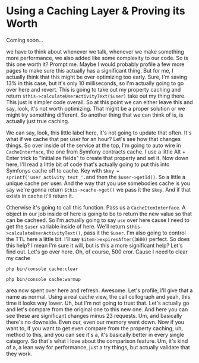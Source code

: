 # Using a Caching Layer & Proving its Worth

Coming soon...

we have to think about whenever we talk, whenever we make something more performance,
we also added like some complexity to our code. So is this one worth it? Prompt me.
Maybe I would probably profile a few more pages to make sure this actually has a
significant thing. But for me, I actually think that this might be over optimizing
too early. Sure, I'm saving 13% in this case, but it's only 10 milliseconds, so I'm
actually going to go over here and revert. This is going to take out my property
caching and return `$this->calculateUserActivityText($user)` take out my thing there.
This just is simpler code overall. So at this point we can either leave this and say,
look, it's not worth optimizing. That might be a proper solution or we might try
something different. So another thing that we can think of is, is actually just true
caching.

We can say, look, this little label here, it's not going to update that often. It's
what if we cache that per user for an hour? Let's see how that changes things. So
over inside of the service at the top, I'm going to auto wire in `CacheInterface`, the
one from Symfony contracts cache. I use a little Alt + Enter trick to "Initialize fields"
to create that property and set it. Now down here, I'll read a little bit of code
that's actually going to put this into Symfonys cache off to cache. Key with
`$key = sprintf('user_activity_text_'.`and then the `$user->getId()`. So a little a
unique cache per user. And the way that you use somebodies cache is you say we're
gonna return `$this->cache->get()` we pass it the `$key`. And if that exists in cache
it'll return it.

Otherwise it's going to call this function. Pass us a `CacheItemInterface`. A object
in our job inside of here is going to be to return the new value so that can be
cacheed. So I'm actually going to say `use` over here cause I need to get the `$user`
variable inside of here. We'll return `$this->calculateUserActivityText()`, pass it
the `$user`. I'm also going to control the TTL here a little bit. I'll say
`$item->expiresAfter(3600)` perfect. So does this help? I mean I'm sure it will, but is
this a more significant help? Let's find out. Let's go over here. Oh, of course, 500
eror. Cause I need to clear my cache

```terminal-silent
php bin/console cache:clear
```

```terminal-silent
php bin/console cache:warmup
```

area now spent over here and refresh. Awesome. Let's profile, I'll give that a name
as normal. Using a real cache view, the call collograph and yeah, this time it looks
way lower. Uh, but I'm not going to trust that. Let's actually go and let's compare
from the original one to this new one. And here you can see these are significant
changes minus 23 requests. Um, and basically there's no downside. Even our, even our
memory went down. Now if you want to, if you want to get even compare from the
property caching, uh, method to this, and you can see it's a, it's basically better
in every single category. So that's what I love about the comparison feature. Um,
it's kind of a, a lean way for performance, just a try things, but actually validate
that they work.
